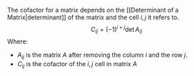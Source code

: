 The cofactor for a matrix depends on the [[Determinant of a Matrix|determinant]] of the matrix and the cell $i,j$ it refers to. 
$$C_{ij}=(-1)^{i+j}\det{A_{ij}}$$
Where:
- $A_{ij}$ is the matrix $A$ after removing the column $i$ and the row $j$.
- $C_{ij}$ is the cofactor of the $i,j$ cell in matrix $A$